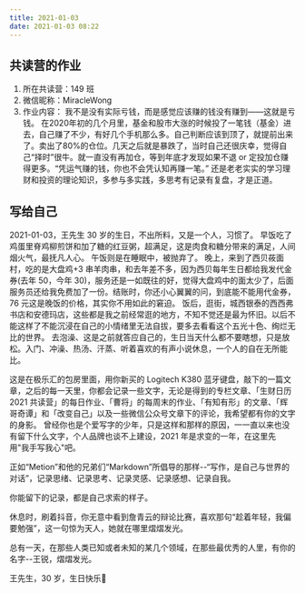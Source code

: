 ```yaml
---
title: 2021-01-03
date: 2021-01-03 08:22
---
```


## 共读营的作业  
1. 所在共读营：149 班
2. 微信昵称：MiracleWong
3. 作业内容：
我不是没有实际亏钱，而是感觉应该赚的钱没有赚到——这就是亏钱。
在2020年初的几个月里，基金和股市大涨的时候投了一笔钱（基金）进去，自己赚了不少，有好几个手机那么多。自己判断应该到顶了，就提前出来了。卖出了80%的仓位。几天之后就是暴跌了，当时自己还很庆幸，觉得自己“择时”很牛。就一直没有再加仓，等到年底才发现如果不退 or 定投加仓赚得更多。“凭运气赚的钱，你也不会凭认知再赚一笔。”
还是老老实实的学习理财和投资的理论知识，多参与多实践，多思考有记录有复盘，才是正道。
## 写给自己

2021-01-03，王先生 30 岁的生日，不出所料，又是一个人，习惯了。
早饭吃了鸡蛋里脊鸡柳煎饼和加了糖的红豆粥，超满足，这是肉食和糖分带来的满足，人间烟火气，最抚凡人心。
午饭则是在睡眠中，被抛弃了。
晚上，来到了西贝莜面村，吃的是大盘鸡+3 串羊肉串，和去年差不多，因为西贝每年生日都给我发代金券(去年 50，今年 30)，服务还是一如既往的好，觉得大盘鸡中的面太少了，后面服务员还给我免费加了一份。结账时，你还小心翼翼的问，到底能不能用代金券，76 元这是晚饭的价格，其实你不用如此的窘迫。
饭后，逛街，城西银泰的西西弗书店和安德玛店，这些都是我之前经常逛的地方，不知不觉还是最为怀旧。以后不能这样了不能沉浸在自己的小情绪里无法自拔，要多去看看这个五光十色、绚烂无比的世界。
去泡澡、这是之前就答应自己的，生日当天什么都不要瞎想，只是放松。入门、冲澡、热汤、汗蒸、听着喜欢的有声小说休息，一个人的自在无所能比。

这是在极乐汇的包房里面，用你新买的 Logitech K380 蓝牙键盘，敲下的一篇文章，之后的每一天里，你都会记录一些文字，无论是得到的专栏文章、「生财日历 2021 共读营」的每日作业、「曹将」的每周末的作业、「有知有形」的文章、「辉哥奇谭」和「改变自己」以及一些微信公众号文章下的评论，我希望都有你的文字的身影。
曾经你也是个爱写字的少年，只是这样和那样的原因，一一直以来也没有留下什么文字，个人品牌也谈不上建设，2021 年是求变的一年，在这里先用"我手写我心"吧。

正如“Metion”和他的兄弟们“Markdown”所倡导的那样--“写作，是自己与世界的对话”，记录思绪、记录思考、记录灵感、记录感想、记录自我。

你能留下的记录，都是自己求索的样子。

休息时，刷着抖音，你无意中看到詹青云的辩论比赛，喜欢那句“趁着年轻，我偏要勉强”，这一句惊为天人，她就在哪里熠熠发光。

总有一天，在那些人类已知或者未知的某几个领域，在那些最优秀的人里，有你的名字--王锐，熠熠发光。

王先生，30 岁，生日快乐🎂